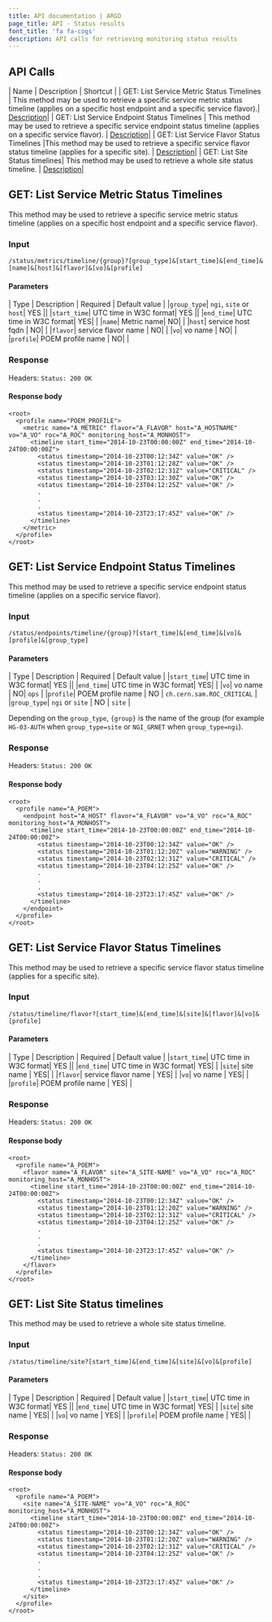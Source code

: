 ```yaml
---
title: API documentation | ARGO
page_title: API - Status results
font_title: 'fa fa-cogs'
description: API calls for retrieving monitoring status results
---
```


## API Calls

| Name  | Description | Shortcut |
| GET: List Service Metric Status Timelines | This method may be used to retrieve a specific service metric status timeline (applies on a specific host endpoint and a specific service flavor).|<a href="#1"> Description</a>|
| GET: List Service Endpoint Status Timelines | This method may be used to retrieve a specific service endpoint status timeline (applies on a specific service flavor). | <a href="#2"> Description</a>|
| GET: List Service Flavor Status Timelines |This method may be used to retrieve a specific service flavor status timeline (applies for a specific site). | <a href="#3"> Description</a>|
| GET: List Site Status timelines| This method may be used to retrieve a whole site status timeline. | <a href="#4"> Description</a>|


<a id="1"></a>

## GET: List Service Metric Status Timelines

This method may be used to retrieve a specific service metric status timeline (applies on a specific host endpoint and a specific service flavor).

### Input

    /status/metrics/timeline/{group}?[group_type]&[start_time]&[end_time]&[name]&[host]&[flavor]&[vo]&[profile]

#### Parameters

| Type | Description | Required | Default value |
|`group_type`| `ngi`, `site` or `host`| YES ||
|`start_time`| UTC time in W3C format| YES ||
|`end_time`| UTC time in W3C format| YES| |
|`name`| Metric name| NO| |
|`host`| service host fqdn | NO| |
|`flavor`| service flavor name | NO| |
|`vo`| vo name | NO| |
|`profile`| POEM profile name | NO| |

### Response

Headers: `Status: 200 OK`

#### Response body

    <root>
      <profile name="POEM_PROFILE">
        <metric name="A_METRIC" flavor="A_FLAVOR" host="A_HOSTNAME" vo="A_VO" roc="A_ROC" monitoring_host="A_MONHOST">
          <timeline start_time="2014-10-23T00:00:00Z" end_time="2014-10-24T00:00:00Z">
            <status timestamp="2014-10-23T00:12:34Z" value="OK" />
            <status timestamp="2014-10-23T01:12:28Z" value="OK" />
            <status timestamp="2014-10-23T02:12:31Z" value="CRITICAL" />
            <status timestamp="2014-10-23T03:12:30Z" value="OK" />
            <status timestamp="2014-10-23T04:12:25Z" value="OK" />
            .
            .
            .
            <status timestamp="2014-10-23T23:17:45Z" value="OK" />
          </timeline>
        </metric>
      </profile>
    </root>

<a id="2"></a>

## GET: List Service Endpoint Status Timelines

This method may be used to retrieve a specific service endpoint status timeline (applies on a specific service flavor).

### Input

    /status/endpoints/timeline/{group}?[start_time]&[end_time]&[vo]&[profile]&[group_type]

#### Parameters

| Type | Description | Required | Default value |
|`start_time`| UTC time in W3C format| YES ||
|`end_time`| UTC time in W3C format| YES| |
|`vo`| vo name | NO| `ops` |
|`profile`| POEM profile name | NO | `ch.cern.sam.ROC_CRITICAL` |
|`group_type`| `ngi` or `site` | NO | `site` |

Depending on the `group_type`, `{group}` is the name of the group (for example `HG-03-AUTH` when `group_type=site` or `NGI_GRNET` when `group_type=ngi`). 

### Response

Headers: `Status: 200 OK`

#### Response body

    <root>
      <profile name="A_POEM">
        <endpoint host="A_HOST" flavor="A_FLAVOR" vo="A_VO" roc="A_ROC" monitoring_host="A_MONHOST">
          <timeline start_time="2014-10-23T00:00:00Z" end_time="2014-10-24T00:00:00Z">
            <status timestamp="2014-10-23T00:12:34Z" value="OK" />
            <status timestamp="2014-10-23T01:12:20Z" value="WARNING" />
            <status timestamp="2014-10-23T02:12:31Z" value="CRITICAL" />
            <status timestamp="2014-10-23T04:12:25Z" value="OK" />
            .
            .
            .
            <status timestamp="2014-10-23T23:17:45Z" value="OK" />
          </timeline>
        </endpoint>
      </profile>
    </root>


<a id="3"></a>

## GET: List Service Flavor Status Timelines

This method may be used to retrieve a specific service flavor status timeline (applies for a specific site).

### Input

    /status/timeline/flavor?[start_time]&[end_time]&[site]&[flavor]&[vo]&[profile]

#### Parameters

| Type | Description | Required | Default value |
|`start_time`| UTC time in W3C format| YES ||
|`end_time`| UTC time in W3C format| YES| |
|`site`| site name | YES| |
|`flavor`| service flavor name | YES| |
|`vo`| vo name | YES| |
|`profile`| POEM profile name | YES| |

### Response

Headers: `Status: 200 OK`

#### Response body

    <root>
      <profile name="A_POEM">
        <flavor name="A_FLAVOR" site="A_SITE-NAME" vo="A_VO" roc="A_ROC" monitoring_host="A_MONHOST">
          <timeline start_time="2014-10-23T00:00:00Z" end_time="2014-10-24T00:00:00Z">
            <status timestamp="2014-10-23T00:12:34Z" value="OK" />
            <status timestamp="2014-10-23T01:12:20Z" value="WARNING" />
            <status timestamp="2014-10-23T02:12:31Z" value="CRITICAL" />
            <status timestamp="2014-10-23T04:12:25Z" value="OK" />
            .
            .
            .
            <status timestamp="2014-10-23T23:17:45Z" value="OK" />
          </timeline>
        </flavor>
      </profile>
    </root>


<a id="4"></a>

## GET: List Site Status timelines

This method may be used to retrieve a whole site status timeline.

### Input

    /status/timeline/site?[start_time]&[end_time]&[site]&[vo]&[profile]


#### Parameters

| Type | Description | Required | Default value |
|`start_time`| UTC time in W3C format| YES ||
|`end_time`| UTC time in W3C format| YES| |
|`site`| site name | YES| |
|`vo`| vo name | YES| |
|`profile`| POEM profile name | YES| |


### Response

Headers: `Status: 200 OK`

#### Response body

    <root>
      <profile name="A_POEM">
        <site name="A_SITE-NAME" vo="A_VO" roc="A_ROC" monitoring_host="A_MONHOST">
          <timeline start_time="2014-10-23T00:00:00Z" end_time="2014-10-24T00:00:00Z">
            <status timestamp="2014-10-23T00:12:34Z" value="OK" />
            <status timestamp="2014-10-23T01:12:20Z" value="WARNING" />
            <status timestamp="2014-10-23T02:12:31Z" value="CRITICAL" />
            <status timestamp="2014-10-23T04:12:25Z" value="OK" />
            .
            .
            .
            <status timestamp="2014-10-23T23:17:45Z" value="OK" />
          </timeline>
        </site>
      </profile>
    </root>


